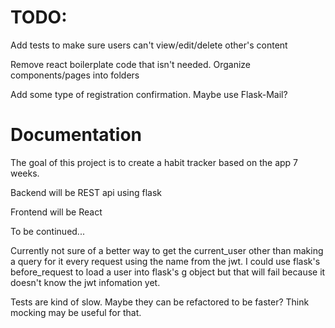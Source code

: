 # TODO:

Add tests to make sure users can't view/edit/delete other's content

Remove react boilerplate code that isn't needed. Organize components/pages into folders

Add some type of registration confirmation. Maybe use Flask-Mail?


# Documentation

The goal of this project is to create a habit tracker based on the app 7 weeks.

Backend will be REST api using flask

Frontend will be React

To be continued...

Currently not sure of a better way to get the current_user other than making a query for it every request using the name from the jwt. I could use flask's before_request to load a user into flask's g object but that will fail because it doesn't know the jwt infomation yet.

Tests are kind of slow. Maybe they can be refactored to be faster? Think mocking may be useful for that.